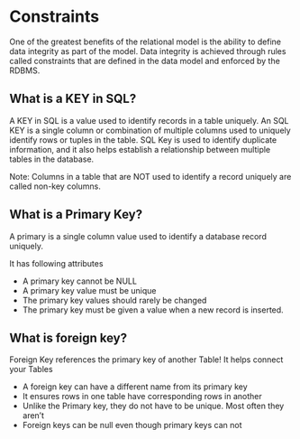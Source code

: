 # Constraints

One of the greatest benefits of the relational model is the ability to define data integrity as part of the model. Data integrity is achieved through rules called constraints that are defined in the data model and enforced by the RDBMS.

## What is a KEY in SQL?
A KEY in SQL is a value used to identify records in a table uniquely. An SQL KEY is a single column or combination of multiple columns used to uniquely identify rows or tuples in the table. SQL Key is used to identify duplicate information, and it also helps establish a relationship between multiple tables in the database.

Note: Columns in a table that are NOT used to identify a record uniquely are called non-key columns.

## What is a Primary Key?

A primary is a single column value used to identify a database record uniquely.

It has following attributes

* A primary key cannot be NULL
* A primary key value must be unique
* The primary key values should rarely be changed
* The primary key must be given a value when a new record is inserted.

## What is foreign key?

Foreign Key references the primary key of another Table! It helps connect your Tables

* A foreign key can have a different name from its primary key
* It ensures rows in one table have corresponding rows in another
* Unlike the Primary key, they do not have to be unique. Most often they aren’t
* Foreign keys can be null even though primary keys can not